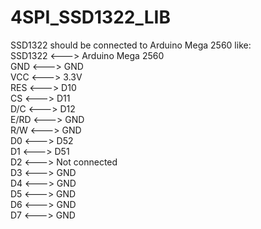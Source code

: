 # 4SPI_SSD1322_LIB
SSD1322 should be connected to Arduino Mega 2560 like:  
SSD1322 <---> Arduino Mega 2560  
GND <---> GND  
VCC <---> 3.3V  
RES <---> D10  
CS <---> D11  
D/C <---> D12  
E/RD <---> GND  
R/W <---> GND  
D0 <---> D52  
D1 <---> D51  
D2 <---> Not connected  
D3 <---> GND  
D4 <---> GND  
D5 <---> GND  
D6 <---> GND  
D7 <---> GND  